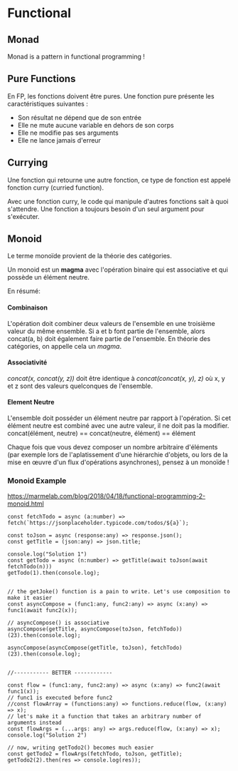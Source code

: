 # Functional

## Monad

Monad is a pattern in functional programming !


## Pure Functions


En FP, les fonctions doivent être pures. Une fonction pure présente les caractéristiques suivantes :
- Son résultat ne dépend que de son entrée
- Elle ne mute aucune variable en dehors de son corps
- Elle ne modifie pas ses arguments
- Elle ne lance jamais d'erreur

## Currying

 Une fonction qui retourne une autre fonction, ce type de fonction est appelé fonction curry (curried function).

 Avec une fonction curry, le code qui manipule d'autres fonctions sait à quoi s'attendre. Une fonction a toujours besoin d'un seul argument pour s'exécuter.

## Monoid

Le terme monoïde provient de la théorie des catégories.

Un monoid est un __magma__ avec l'opération binaire qui est associative et qui possède un élément neutre.

En résumé: 

#### Combinaison

L'opération doit combiner deux valeurs de l'ensemble en une troisième valeur du même ensemble. Si a et b font partie de l'ensemble, alors concat(a, b) doit également faire partie de l'ensemble. En théorie des catégories, on appelle cela un _magma_.

#### Associativité

_concat(x, concat(y, z))_ doit être identique à _concat(concat(x, y), z)_ où x, y et z sont des valeurs quelconques de l'ensemble. 

#### Element Neutre

L'ensemble doit posséder un élément neutre par rapport à l'opération. Si cet élément neutre est combiné avec une autre valeur, il ne doit pas la modifier. concat(élément, neutre) == concat(neutre, élément) == élément



Chaque fois que vous devez composer un nombre arbitraire d'éléments (par exemple lors de l'aplatissement d'une hiérarchie d'objets, ou lors de la mise en œuvre d'un flux d'opérations asynchrones), pensez à un monoïde !

### Monoid Example

https://marmelab.com/blog/2018/04/18/functional-programming-2-monoid.html

    const fetchTodo = async (a:number) => fetch(`https://jsonplaceholder.typicode.com/todos/${a}`);
    
    const toJson = async (response:any) => response.json();
    const getTitle = (json:any) => json.title;
    
    console.log("Solution 1")
    const getTodo = async (n:number) => getTitle(await toJson(await fetchTodo(n)))
    getTodo(1).then(console.log); 


    // the getJoke() function is a pain to write. Let's use composition to make it easier
    const asyncCompose = (func1:any, func2:any) => async (x:any) => func1(await func2(x));

    // asyncCompose() is associative
    asyncCompose(getTitle, asyncCompose(toJson, fetchTodo))(23).then(console.log);
    
    asyncCompose(asyncCompose(getTitle, toJson), fetchTodo)(23).then(console.log);

    
    //----------- BETTER ------------
    
    const flow = (func1:any, func2:any) => async (x:any) => func2(await func1(x));
    // func1 is executed before func2
    //const flowArray = (functions:any) => functions.reduce(flow, (x:any) => x);
    // let's make it a function that takes an arbitrary number of arguments instead
    const flowArgs = (...args: any) => args.reduce(flow, (x:any) => x);
    console.log("Solution 2")
    
    // now, writing getTodo2() becomes much easier
    const getTodo2 = flowArgs(fetchTodo, toJson, getTitle);
    getTodo2(2).then(res => console.log(res));


